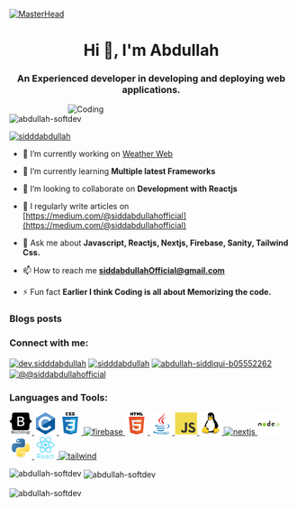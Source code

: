 [![MasterHead](https://firebasestorage.googleapis.com/v0/b/insta-sidd.appspot.com/o/posts%2FZVfhgWrxXYFjbA9gz7aZ%2Fimage?alt=media&token=b4459eb2-2981-49c7-a72a-0d637cea6c9a)](https://github.com/Abdullah-SoftDev)
<h1 align="center">Hi 👋, I'm Abdullah</h1>
<h3 align="center">An Experienced developer in developing and deploying web applications.</h3>
<img align="right" alt="Coding" width="400" src="https://miro.medium.com/max/1360/1*IRGHmiGsa16stedQvIaZfw.gif" />

<p align="left"> <img src="https://komarev.com/ghpvc/?username=abdullah-softdev&label=Profile%20views&color=0e75b6&style=flat" alt="abdullah-softdev" /> </p>

<p align="left"> <a href="https://twitter.com/sidddabdullah" target="blank"><img src="https://img.shields.io/twitter/follow/sidddabdullah?logo=twitter&style=for-the-badge" alt="sidddabdullah" /></a> </p>

- 🔭 I’m currently working on [Weather Web](https://github.com/Abdullah-SoftDev/Weather-Web)

- 🌱 I’m currently learning **Multiple latest Frameworks**

- 👯 I’m looking to collaborate on **Development with Reactjs**

- 📝 I regularly write articles on [https://medium.com/@siddabdullahofficial](https://medium.com/@siddabdullahofficial)

- 💬 Ask me about **Javascript, Reactjs, Nextjs, Firebase, Sanity, Tailwind Css.**

- 📫 How to reach me **siddabdullahOfficial@gmail.com**

- ⚡ Fun fact **Earlier I think Coding is all about Memorizing the code.**

### Blogs posts
<!-- BLOG-POST-LIST:START -->
<!-- BLOG-POST-LIST:END -->

<h3 align="left">Connect with me:</h3>
<p align="left">
<a href="https://dev.to/dev.sidddabdullah" target="blank"><img align="center" src="https://raw.githubusercontent.com/rahuldkjain/github-profile-readme-generator/master/src/images/icons/Social/devto.svg" alt="dev.sidddabdullah" height="30" width="40" /></a>
<a href="https://twitter.com/sidddabdullah" target="blank"><img align="center" src="https://raw.githubusercontent.com/rahuldkjain/github-profile-readme-generator/master/src/images/icons/Social/twitter.svg" alt="sidddabdullah" height="30" width="40" /></a>
<a href="https://linkedin.com/in/abdullah-siddiqui-b05552262" target="blank"><img align="center" src="https://raw.githubusercontent.com/rahuldkjain/github-profile-readme-generator/master/src/images/icons/Social/linked-in-alt.svg" alt="abdullah-siddiqui-b05552262" height="30" width="40" /></a>
<a href="https://medium.com/@@siddabdullahofficial" target="blank"><img align="center" src="https://raw.githubusercontent.com/rahuldkjain/github-profile-readme-generator/master/src/images/icons/Social/medium.svg" alt="@@siddabdullahofficial" height="30" width="40" /></a>
</p>

<h3 align="left">Languages and Tools:</h3>
<p align="left"> <a href="https://getbootstrap.com" target="_blank" rel="noreferrer"> <img src="https://raw.githubusercontent.com/devicons/devicon/master/icons/bootstrap/bootstrap-plain-wordmark.svg" alt="bootstrap" width="40" height="40"/> </a> <a href="https://www.cprogramming.com/" target="_blank" rel="noreferrer"> <img src="https://raw.githubusercontent.com/devicons/devicon/master/icons/c/c-original.svg" alt="c" width="40" height="40"/> </a> <a href="https://www.w3schools.com/css/" target="_blank" rel="noreferrer"> <img src="https://raw.githubusercontent.com/devicons/devicon/master/icons/css3/css3-original-wordmark.svg" alt="css3" width="40" height="40"/> </a> <a href="https://firebase.google.com/" target="_blank" rel="noreferrer"> <img src="https://www.vectorlogo.zone/logos/firebase/firebase-icon.svg" alt="firebase" width="40" height="40"/> </a> <a href="https://www.w3.org/html/" target="_blank" rel="noreferrer"> <img src="https://raw.githubusercontent.com/devicons/devicon/master/icons/html5/html5-original-wordmark.svg" alt="html5" width="40" height="40"/> </a> <a href="https://www.java.com" target="_blank" rel="noreferrer"> <img src="https://raw.githubusercontent.com/devicons/devicon/master/icons/java/java-original.svg" alt="java" width="40" height="40"/> </a> <a href="https://developer.mozilla.org/en-US/docs/Web/JavaScript" target="_blank" rel="noreferrer"> <img src="https://raw.githubusercontent.com/devicons/devicon/master/icons/javascript/javascript-original.svg" alt="javascript" width="40" height="40"/> </a> <a href="https://www.linux.org/" target="_blank" rel="noreferrer"> <img src="https://raw.githubusercontent.com/devicons/devicon/master/icons/linux/linux-original.svg" alt="linux" width="40" height="40"/> </a> <a href="https://nextjs.org/" target="_blank" rel="noreferrer"> <img src="https://cdn.worldvectorlogo.com/logos/nextjs-2.svg" alt="nextjs" width="40" height="40"/> </a> <a href="https://nodejs.org" target="_blank" rel="noreferrer"> <img src="https://raw.githubusercontent.com/devicons/devicon/master/icons/nodejs/nodejs-original-wordmark.svg" alt="nodejs" width="40" height="40"/> </a> <a href="https://www.python.org" target="_blank" rel="noreferrer"> <img src="https://raw.githubusercontent.com/devicons/devicon/master/icons/python/python-original.svg" alt="python" width="40" height="40"/> </a> <a href="https://reactjs.org/" target="_blank" rel="noreferrer"> <img src="https://raw.githubusercontent.com/devicons/devicon/master/icons/react/react-original-wordmark.svg" alt="react" width="40" height="40"/> </a> <a href="https://tailwindcss.com/" target="_blank" rel="noreferrer"> <img src="https://www.vectorlogo.zone/logos/tailwindcss/tailwindcss-icon.svg" alt="tailwind" width="40" height="40"/> </a> </p>

<p><img align="left" src="https://github-readme-stats.vercel.app/api/top-langs?username=abdullah-softdev&show_icons=true&locale=en&layout=compact" alt="abdullah-softdev" /></p>

<p>&nbsp;<img align="center" src="https://github-readme-stats.vercel.app/api?username=abdullah-softdev&show_icons=true&locale=en" alt="abdullah-softdev" /></p>

<p><img align="center" src="https://github-readme-streak-stats.herokuapp.com/?user=abdullah-softdev&" alt="abdullah-softdev" /></p>
